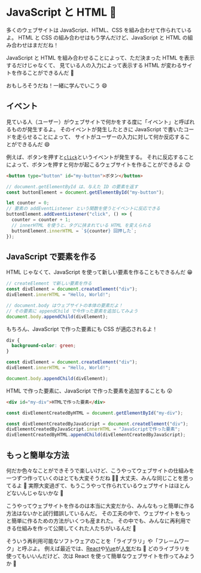 # JavaScript と HTML 🧐

多くのウェブサイトは JavaScript、HTML、CSS を組み合わせて作られているよ。
HTML と CSS の組み合わせはもう学んだけど、JavaScript と HTML の組み合わせはまだだね！

JavaScript と HTML を組み合わせることによって、ただ決まった HTML を表示するだけじゃなくて、
見ている人の入力によって表示する HTML が変わるサイトを作ることができるんだ 🤯

おもしろそうだね！一緒に学んでいこう 😄

## イベント

見ている人（ユーザー）がウェブサイトで何かをする度に「イベント」と呼ばれるものが発生するよ。
そのイベントが発生したときに JavaScript で書いたコードを走らせることによって、
サイトがユーザーの入力に対して何か反応することができるんだ 😄

例えば、ボタンを押すと[`click`](https://developer.mozilla.org/ja/docs/Web/API/Element/click_event)というイベントが発生する。
それに反応することによって、ボタンを押すと何かが起こるウェブサイトを作ることができるよ 😊

```html
<button type="button" id="my-button">ボタン</button>
```

```javascript
// document.getElementById は、与えた ID の要素を返す
const buttonElement = document.getElementById("my-button");

let counter = 0;
// 要素の addEventListener という関数を使うとイベントに反応できる
buttonElement.addEventListener("click", () => {
  counter = counter + 1;
  // innerHTML を使うと、タグに挟まれている HTML を変えられる
  buttonElement.innerHTML = `${counter} 回押した`;
});
```

## JavaScript で要素を作る

HTML じゃなくて、JavaScript を使って新しい要素を作ることもできるんだ 😁

```javascript
// createElement で新しい要素を作る
const divElement = document.createElement("div");
divElement.innerHTML = "Hello, World!";

// document.body はウェブサイトの本体の要素だよ！
// その要素に appendChild で今作った要素を追加してみよう
document.body.appendChild(divElement);
```

もちろん、JavaScript で作った要素にも CSS が適応されるよ！

```css
div {
  background-color: green;
}
```

```javascript
const divElement = document.createElement("div");
divElement.innerHTML = "Hello, World!";

document.body.appendChild(divElement);
```

HTML で作った要素に、JavaScript で作った要素を追加することも 😲

```html
<div id="my-div">HTMLで作った要素</div>
```

```javascript
const divElementCreatedByHTML = document.getElementById("my-div");

const divElementCreatedByJavaScript = document.createElement("div");
divElementCreatedByJavaScript.innerHTML = "JavaScriptで作った要素";
divElementCreatedByHTML.appendChild(divElementCreatedByJavaScript);
```

## もっと簡単な方法

何だか色々なことができそうで楽しいけど、こうやってウェブサイトの仕組みを一つずつ作っていくのはとても大変そうだね 😵‍💫
大丈夫、みんな同じことを思ってるよ 🤗
実際大変過ぎて、もうこうやって作られているウェブサイトはほとんどないんじゃないかな 🤔

こうやってウェブサイトを作るのは本当に大変だから、みんなもっと簡単に作る方法はないかと試行錯誤しているんだ。
その工夫の中で、ウェブサイトをもっと簡単に作るための方法がいくつも産まれた。
その中でも、みんなに再利用できる仕組みを作って公開してくれた人たちがいるんだ 👏

そういう再利用可能なソフトウェアのことを「ライブラリ」や「フレームワーク」と呼ぶよ。
例えば最近では、[React](https://reactjs.org)や[Vue](https://vuejs.org)が[人気](https://2020.stateofjs.com/en-US/technologies/front-end-frameworks/)だね 🙂
どのライブラリを使ってもいいんだけど、次は React を使って簡単なウェブサイトを作ってみようか 🥳

